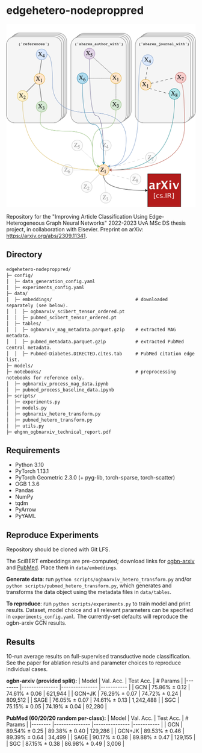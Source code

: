 # edgehetero-nodeproppred

![](ehgnn_cover_art.png)

Repository for the "Improving Article Classification Using Edge-Heterogeneous Graph Neural Networks" 2022-2023 UvA MSc DS thesis project, in collaboration with Elsevier. Preprint on arXiv: https://arxiv.org/abs/2309.11341.

## Directory ##
```
edgehetero-nodeproppred/
├─ config/
│  ├─ data_generation_config.yaml
│  ├─ experiments_config.yaml
├─ data/
│  ├─ embeddings/                               # downloaded separately (see below).
│  │  ├─ ogbnarxiv_scibert_tensor_ordered.pt
│  │  ├─ pubmed_scibert_tensor_ordered.pt
│  ├─ tables/
│  │  ├─ ogbnarxiv_mag_metadata.parquet.gzip    # extracted MAG metadata.
│  │  ├─ pubmed_metadata.parquet.gzip           # extracted PubMed Central metadata.
│  │  ├─ Pubmed-Diabetes.DIRECTED.cites.tab     # PubMed citation edge list.
├─ models/
├─ notebooks/                                   # preprocessing notebooks for reference only.
│  ├─ ogbnarxiv_process_mag_data.ipynb
│  ├─ pubmed_process_baseline_data.ipynb
├─ scripts/
│  ├─ experiments.py
│  ├─ models.py
│  ├─ ogbnarxiv_hetero_transform.py
│  ├─ pubmed_hetero_transform.py
│  ├─ utils.py
├─ ehgnn_ogbnarxiv_technical_report.pdf
```

## Requirements
* Python 3.10
* PyTorch 1.13.1
* PyTorch Geometric 2.3.0 (+ pyg-lib, torch-sparse, torch-scatter)
* OGB 1.3.6
* Pandas
* NumPy
* tqdm
* PyArrow
* PyYAML

## Reproduce Experiments ##
Repository should be cloned with Git LFS.

The SciBERT embeddings are pre-computed; download links for [ogbn-arxiv](https://drive.google.com/file/d/1XubiRS2wqlR-_XcK7AGgITT0Cdx0mtdN/view?usp=share_link) and [PubMed](https://drive.google.com/file/d/1yrIJE0ko6sErUugBnN_GJCe-zqiDPwzV/view?usp=share_link). Place them in `data/embeddings`.

**Generate data**: run `python scripts/ogbnarxiv_hetero_transform.py` and/or `python scripts/pubmed_hetero_transform.py`, which generates and transforms the data object using the metadata files in `data/tables`.

**To reproduce**: run `python scripts/experiments.py` to train model and print results. Dataset, model choice and all relevant parameters can be specified in `experiments_config.yaml`. The currently-set defaults will reproduce the ogbn-arxiv GCN results. 

## Results ##
10-run average results on full-supervised transductive node classification. See the paper for ablation results and parameter choices to reproduce individual cases.

**ogbn-arxiv (provided split):**
| Model  	| Val. Acc.     	| Test Acc.     	| # Params  	|
|--------	|---------------	|---------------	|-----------	|
| GCN    	| 75.86% ± 0.12 	| 74.61% ± 0.06 	| 621,944   	|
| GCN+JK 	| 76.29% ± 0.07 	| 74.72% ± 0.24 	| 809,512   	|
| SAGE   	| 76.05% ± 0.07 	| 74.61% ± 0.13 	| 1,242,488 	|
| SGC    	| 75.15% ± 0.05 	| 74.19% ± 0.04 	| 92,280    	|

**PubMed (60/20/20 random per-class):**
| Model  	| Val. Acc.     	| Test Acc.     	| # Params  	|
|--------	|---------------	|---------------	|-----------	|
| GCN    	| 89.54% ± 0.25 	| 89.38% ± 0.40 	| 129,286   	|
| GCN+JK 	| 89.53% ± 0.46 	| 89.39% ± 0.64 	| 34,499   	|
| SAGE   	| 90.17% ± 0.38 	| 89.88% ± 0.47 	| 129,155 	|
| SGC    	| 87.15% ± 0.38 	| 86.98% ± 0.49 	| 3,006    	|